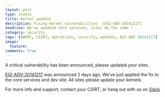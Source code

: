 ```yaml
---
layout: post
type: status
title: Kernel updates
description: Fixing kernel vulnerabilities  [EGI-ADV-20141217]
headline: We've updated core services, sites do the same !
category: security
tags: [AAROC, CSIRT, operations, security, updates, EGI-ADV-20141217]
image:
  feature:
comments: true
---
```


A critical vulnerability has been announced, please updated your sites.


[EGI-ADV-20141217](https://wiki.egi.eu/wiki/EGI_CSIRT:Alerts/Linux-2014-12-17) was announced 2 days ago. We've just applied the fix to the core services and dev site. All sites please update your kernels.

For more info and support, contact your CSIRT, or hang out with us on [Slack](https://africa-arabia-roc.slack.com)
